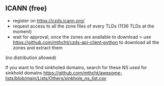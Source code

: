 ## ICANN (free)

- register on https://czds.icann.org/
- request access to all the zone files of every TLDs (1136 TLDs at the moment)
- wait for approval, once the zones are available to download > use https://github.com/mthcht/czds-api-client-python to download all the zones and extract them

(no distribution allowed)

If you want to find sinkholed domains, search for these NS used for sinkhold domains https://github.com/mthcht/awesome-lists/blob/main/Lists/Others/sinkhole_ns_list.csv
